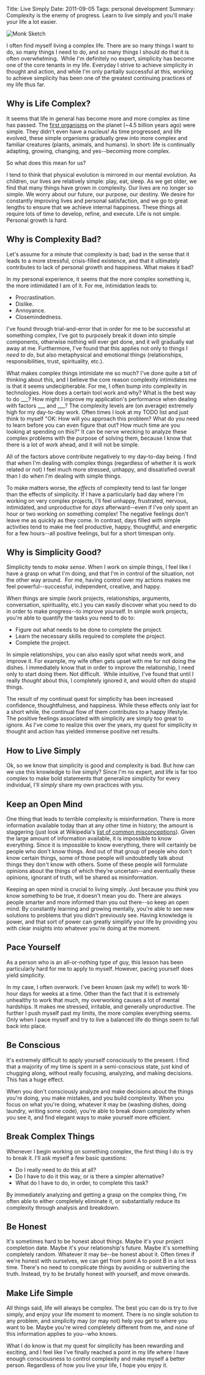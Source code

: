 Title: Live Simply
Date: 2011-09-05
Tags: personal development
Summary:
    Complexity is the enemy of progress.  Learn to live simply and you'll make
    your life a lot easier.


![Monk Sketch][]


I often find myself living a complex life.  There are so many things I want to
do, so many things I need to do, and so many things I should do that it is
often overwhelming.  While I'm definitely no expert, simplicity has become
one of the core tenants in my life.  Everyday I strive to achieve simplicity in
thought and action, and while I'm only partially successful at this, working to
achieve simplicity has been one of the greatest continuing practices of my life
thus far.


## Why is Life Complex?

It seems that life in general has become more and more complex as time has
passed.  The [first organisms][] on the planet (~4.5 billion years ago) were
simple.  They didn't even have a nucleus!  As time progressed, and life
evolved, these simple organisms gradually grew into more complex and familiar
creatures (plants, animals, and humans).  In short: life is continually
adapting, growing, changing, and yes--becoming more complex.

So what does this mean for us?

I tend to think that physical evolution is mirrored in our mental evolution.
As children, our lives are relatively simple: play, eat, sleep.  As we get
older, we find that many things have grown in complexity.  Our lives are no
longer so simple.  We worry about our future, our purpose, our destiny.  We
desire for constantly improving lives and personal satisfaction, and we go to
great lengths to ensure that we achieve internal happiness.  These things all
require lots of time to develop, refine, and execute.  Life is not simple.
Personal growth is hard.


## Why is Complexity Bad?

Let's assume for a minute that complexity is bad; bad in the sense that it
leads to a more stressful, crisis-filled existence, and that it ultimately
contributes to lack of personal growth and happiness.  What makes it bad?

In my personal experience, it seems that the more complex something is, the
more intimidated I am of it.  For me, intimidation leads to:

-   Procrastination.
-   Dislike.
-   Annoyance.
-   Closemindedness.

I've found through trial-and-error that in order for me to be successful at
something complex, I've got to purposely break it down into simple components,
otherwise nothing will ever get done, and it will gradually eat away at me.
Furthermore, I've found that this applies not only to things I *need to do*,
but also metaphysical and emotional things (relationships, responsibilities,
trust, spirituality, etc.).

What makes complex things intimidate me so much?  I've done quite a bit of
thinking about this, and I believe the core reason complexity intimidates me is
that it seems undecipherable.  For me, I often bump into complexity in
technologies.  How does a certain tool work and why?  What is the best way to
do \_\_\_?  How might I improve my application's performance when dealing with
factors \_\_\_ and \_\_\_?  The complexity levels are (on average) extremely
high for my day-to-day work.  Often times I look at my TODO list and just think
to myself "OK: How will you approach this problem?  What do you need to learn
before you can even figure that out?  How much time are you looking at spending
on this?"  It can be nerve wrecking to analyze these complex problems with the
purpose of solving them, because I know that there is a lot of work ahead, and
it will not be simple.

All of the factors above contribute negatively to my day-to-day being.  I find
that when I'm dealing with complex things (regardless of whether it is work
related or not) I feel much more stressed, unhappy, and dissatisfied overall
than I do when I'm dealing with simple things.

To make matters worse, the *effects* of complexity tend to last far longer than
the effects of simplicity.  If I have a particularly bad day where I'm working
on very complex projects, I'll feel unhappy, frustrated, nervous, intimidated,
and unproductive for *days* afterward--even if I've only spent an hour or two
working on something complex!  The negative feelings don't leave me as quickly
as they come.  In contrast, days filled with simple activities tend to make me
feel productive, happy, thoughtful, and energetic for a few hours--all positive
feelings, but for a short timespan only.


## Why is Simplicity Good?

Simplicity tends to *make sense*.  When I work on simple things, I feel like I
have a grasp on what I'm doing, and that I'm in control of the situation, not
the other way around.  For me, having control over my actions makes me feel
powerful--successful, independent, creative, and happy.

When things are simple (work projects, relationships, arguments, conversation,
spirituality, etc.) you can easily discover what you need to do in order to
make progress--to improve yourself.  In simple work projects, you're able to
quantify the tasks you need to do to:

-   Figure out what needs to be done to complete the project.
-   Learn the necessary skills required to complete the project.
-   Complete the project.

In simple relationships, you can also easily spot what needs work, and improve
it.  For example, my wife often gets upset with me for not doing the dishes.  I
immediately know that in order to improve the relationship, I need only to start
doing them.  Not difficult.  While intuitive, I've found that until I really
*thought* about this, I completely ignored it, and would often do stupid
things.

The result of my continual quest for simplicity has been increased confidence,
thoughtfulness, and happiness.  While these effects only last for a short
while, the continual flow of them contributes to a happy lifestyle.  The
positive feelings associated with simplicity are simply too great to ignore. As
I've come to realize this over the years, my quest for simplicity in thought
and action has yielded immense positive net results.


## How to Live Simply

Ok, so we know that simplicity is good and complexity is bad.  But how can we
use this knowledge to live simply?  Since I'm no expert, and life is far too
complex to make bold statements that generalize simplicity for every
individual, I'll *simply* share my own practices with you.


## Keep an Open Mind

One thing that leads to terrible complexity is misinformation.  There is more
information available today than at any other time in history; the amount is
staggering (just look at Wikipedia's [list of common misconceptions][]).  Given
the large amount of information available, it is impossible to know everything.
Since it is impossible to know everything, there will certainly be people who
don't know things.  And out of that group of people who don't know certain
things, some of those people will undoubtedly talk about things they don't know
with others.  Some of these people will formulate opinions about the things of
which they're uncertain--and eventually these opinions, ignorant of truth, will
be shared as misinformation.

Keeping an open mind is crucial to living simply. Just because you *think* you
know something to be true, it doesn't mean you do.  There are always people
smarter and more informed than you out there--so keep an open mind.  By
constantly learning and growing mentally, you're able to see new solutions to
problems that you didn't previously see.  Having knowledge is power, and that
sort of power can greatly simplify your life by providing you with clear
insights into whatever you're doing at the moment.


## Pace Yourself

As a person who is an all-or-nothing type of guy, this lesson has been
particularly hard for me to apply to myself.  However, pacing yourself does
yield simplicity.

In my case, I often overwork.  I've been known (ask my wife!) to work 16-hour
days for weeks at a time.  Other than the fact that it is extremely unhealthy
to work that much, my overworking causes a lot of mental hardships.  It makes
me stressed, irritable, and generally unproductive.  The further I push myself
past my limits, the more complex everything seems.  Only when I pace myself and
try to live a balanced life do things seem to fall back into place.


## Be Conscious

It's extremely difficult to apply yourself consciously to the present.  I find
that a majority of my time is spent in a semi-conscious state, just kind of
chugging along, without really focusing, analyzing, and making decisions.  This
has a huge effect.

When you don't consciously analyze and make decisions about the things you're
doing, you make mistakes, and you build complexity.  When you focus on what
you're doing, whatever it may be (washing dishes, doing laundry, writing some
code), you're able to break down complexity when you see it, and find elegant
ways to make yourself more efficient.


## Break Complex Things

Whenever I begin working on something complex, the first thing I do is try to
break it.  I'll ask myself a few basic questions:

-   Do I really need to do this at all?
-   Do I have to do it this way, or is there a simpler alternative?
-   What do I have to do, in order, to complete this task?

By immediately analyzing and getting a grasp on the complex thing, I'm often
able to either completely eliminate it, or substantially reduce its complexity
through analysis and breakdown.


## Be Honest

It's sometimes hard to be honest about things.  Maybe it's your project
completion date.  Maybe it's your relationship's future.  Maybe it's something
completely random.  Whatever it may be--be honest about it.  Often times if
we're honest with ourselves, we can get from point A to point B in a lot less
time.  There's no need to complicate things by avoiding or subverting the
truth.  Instead, try to be brutally honest with yourself, and move onwards.


## Make Life Simple

All things said, life will always be complex.  The best you can do is try to
live simply, and enjoy your life moment to moment.  There is no single solution
to any problem, and simplicity may (or may not) help you get to where you want
to be.  Maybe you're wired completely different from me, and none of this
information applies to you--who knows.

What I do know is that my quest for simplicity has been rewarding and exciting,
and I feel like I've finally reached a point in my life where I have enough
consciousness to control complexity and make myself a better person.
Regardless of how you live your life, I hope you enjoy it.


  [Monk Sketch]: {filename}/images/2011/monk-sketch.png "Monk Sketch"
  [first organisms]: http://en.wikipedia.org/wiki/Prokaryote "Prokaryotes Wiki"
  [list of common misconceptions]: http://en.wikipedia.org/wiki/List_of_common_misconceptions "List of Common Misconceptions Wiki"

